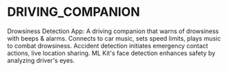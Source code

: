 # DRIVING_COMPANION
Drowsiness Detection App: A driving companion that warns of drowsiness with beeps &amp; alarms. Connects to car music, sets speed limits, plays music to combat drowsiness. Accident detection initiates emergency contact actions, live location sharing. ML Kit's face detection enhances safety by analyzing driver's eyes.
